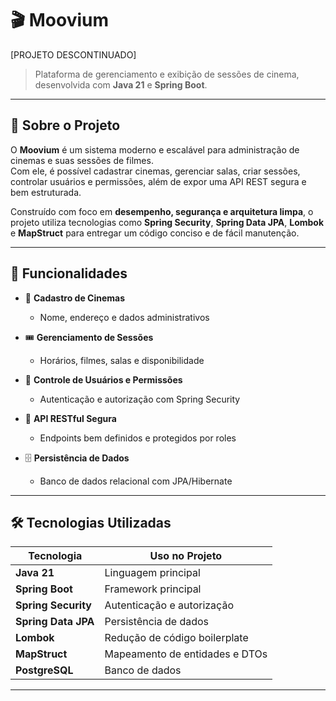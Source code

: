 # 🎬 Moovium

[PROJETO DESCONTINUADO] 

> Plataforma de gerenciamento e exibição de sessões de cinema, desenvolvida com **Java 21** e **Spring Boot**.


---

## 📖 Sobre o Projeto

O **Moovium** é um sistema moderno e escalável para administração de cinemas e suas sessões de filmes.  
Com ele, é possível cadastrar cinemas, gerenciar salas, criar sessões, controlar usuários e permissões, além de expor uma API REST segura e bem estruturada.

Construído com foco em **desempenho, segurança e arquitetura limpa**, o projeto utiliza tecnologias como **Spring Security**, **Spring Data JPA**, **Lombok** e **MapStruct** para entregar um código conciso e de fácil manutenção.

---

## 🚀 Funcionalidades

- 📌 **Cadastro de Cinemas**
    - Nome, endereço e dados administrativos

- 🎟 **Gerenciamento de Sessões**
    - Horários, filmes, salas e disponibilidade

- 👤 **Controle de Usuários e Permissões**
    - Autenticação e autorização com Spring Security

- 📡 **API RESTful Segura**
    - Endpoints bem definidos e protegidos por roles

- 🗄 **Persistência de Dados**
    - Banco de dados relacional com JPA/Hibernate

---

## 🛠 Tecnologias Utilizadas

| Tecnologia        | Uso no Projeto |
|-------------------|----------------|
| **Java 21**       | Linguagem principal |
| **Spring Boot**   | Framework principal |
| **Spring Security** | Autenticação e autorização |
| **Spring Data JPA** | Persistência de dados |
| **Lombok**        | Redução de código boilerplate |
| **MapStruct**     | Mapeamento de entidades e DTOs |
| **PostgreSQL**    | Banco de dados |

---

